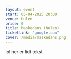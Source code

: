 ```yaml
---
layout: event
start: 05-04-2025 20:00
venue: Hulen
price: 0
title: Maskedans (hulen)
ticketlink: "google.com"
cover: /media/maskedans.png
---
```


lol her er lidt tekst